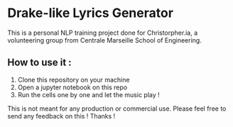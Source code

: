# Drake-like Lyrics Generator 
This is a personal NLP training project done for Christorpher.ia, a volunteering group from Centrale Marseille School of Engineering. 

## How to use it : 

1. Clone this repository on your machine 
2. Open a jupyter notebook on this repo
3. Run the cells one by one and let the music play ! 




This is not meant for any production or commercial use. Please feel free to send any feedback on this ! 
Thanks ! 
